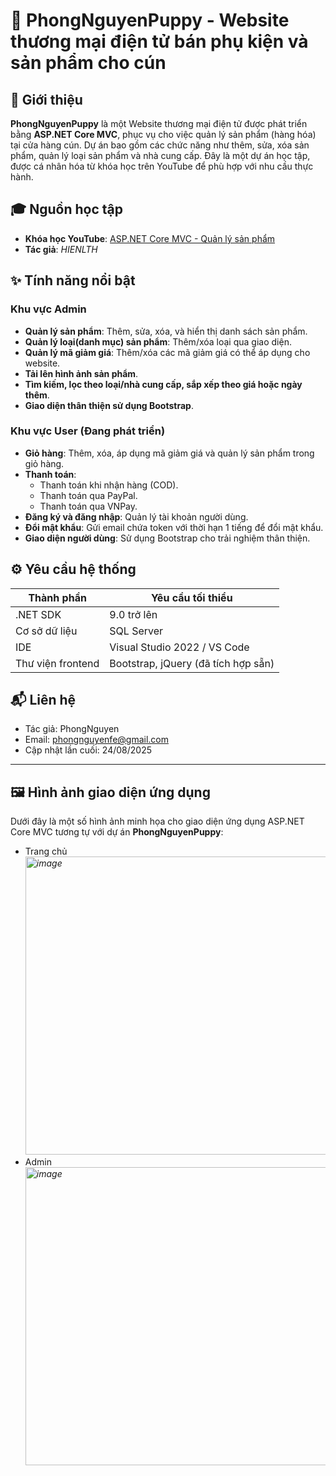 # 🐾 PhongNguyenPuppy - Website thương mại điện tử bán phụ kiện và sản phẩm cho cún

## 📌 Giới thiệu
**PhongNguyenPuppy** là một Website thương mại điện tử được phát triển bằng **ASP.NET Core MVC**, phục vụ cho việc quản lý sản phẩm (hàng hóa) tại cửa hàng cún. Dự án bao gồm các chức năng như thêm, sửa, xóa sản phẩm, quản lý loại sản phẩm và nhà cung cấp. Đây là một dự án học tập, được cá nhân hóa từ khóa học trên YouTube để phù hợp với nhu cầu thực hành.

## 🎓 Nguồn học tập
- **Khóa học YouTube**: [ASP.NET Core MVC - Quản lý sản phẩm](https://www.youtube.com/watch?v=7hwegNKkq9k&list=PLE5Bje814fYbtRxvDgmWJ6fUpIZXtbNrb)
- **Tác giả**: *HIENLTH*

## ✨ Tính năng nổi bật
### Khu vực Admin
- **Quản lý sản phẩm**: Thêm, sửa, xóa, và hiển thị danh sách sản phẩm.
- **Quản lý loại(danh mục) sản phẩm**: Thêm/xóa loại qua giao diện.
- **Quản lý mã giảm giá**: Thêm/xóa các mã giảm giá có thể áp dụng cho website.
- **Tải lên hình ảnh sản phẩm**.
- **Tìm kiếm, lọc theo loại/nhà cung cấp, sắp xếp theo giá hoặc ngày thêm**.
- **Giao diện thân thiện sử dụng Bootstrap**.

### Khu vực User (Đang phát triển)
- **Giỏ hàng**: Thêm, xóa, áp dụng mã giảm giá và quản lý sản phẩm trong giỏ hàng.
- **Thanh toán**:
  - Thanh toán khi nhận hàng (COD).
  - Thanh toán qua PayPal.
  - Thanh toán qua VNPay.
- **Đăng ký và đăng nhập**: Quản lý tài khoản người dùng.
- **Đổi mật khẩu**: Gửi email chứa token với thời hạn 1 tiếng để đổi mật khẩu.
- **Giao diện người dùng**: Sử dụng Bootstrap cho trải nghiệm thân thiện.

## ⚙️ Yêu cầu hệ thống
| Thành phần         | Yêu cầu tối thiểu                     |
|--------------------|---------------------------------------|
| .NET SDK           | 9.0 trở lên                           |
| Cơ sở dữ liệu      | SQL Server                            |
| IDE                | Visual Studio 2022 / VS Code          |
| Thư viện frontend  | Bootstrap, jQuery (đã tích hợp sẵn)  |

## 📬 Liên hệ
- Tác giả: PhongNguyen
- Email: phongnguyenfe@gmail.com
- Cập nhật lần cuối: 24/08/2025
---

## 🖼️ Hình ảnh giao diện ứng dụng

Dưới đây là một số hình ảnh minh họa cho giao diện ứng dụng ASP.NET Core MVC tương tự với dự án **PhongNguyenPuppy**:

- Trang chủ
*<img width="980" height="477" alt="image" src="https://github.com/user-attachments/assets/32086a91-a4c9-4647-848e-099aefe486aa" />*
- Admin
*<img width="980" height="477" alt="image" src="https://github.com/user-attachments/assets/053d3f32-d34a-4608-90b1-bfd527baa22f" />*

